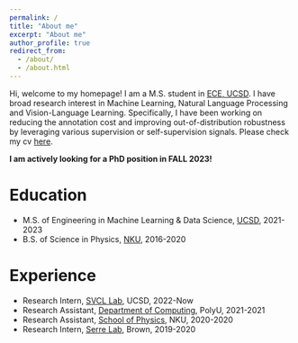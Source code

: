 ```yaml
---
permalink: /
title: "About me"
excerpt: "About me"
author_profile: true
redirect_from: 
  - /about/
  - /about.html
---
```


Hi, welcome to my homepage! I am a M.S. student in [ECE, UCSD](https://www.ece.ucsd.edu/). I have broad research interest in Machine Learning, Natural Language Processing and Vision-Language Learning. Specifically, I
have been working on reducing the annotation cost and improving out-of-distribution robustness by
leveraging various supervision or self-supervision signals. Please check my cv [here](https://zhang-yu-wei.github.io/files/cv.pdf).

**I am actively looking for a PhD position in FALL 2023!**

Education
======
* M.S. of Engineering in Machine Learning & Data Science, [UCSD](https://ucsd.edu/), 2021-2023
* B.S. of Science in Physics, [NKU](https://en.nankai.edu.cn/), 2016-2020

Experience
======
* Research Intern, [SVCL Lab](http://www.svcl.ucsd.edu/), UCSD, 2022-Now
* Research Assistant, [Department of Computing](https://www.polyu.edu.hk/comp/), PolyU, 2021-2021
* Research Assistant, [School of Physics](https://physics.nankai.edu.cn/wlxyen/main.htm), NKU, 2020-2020
* Research Intern, [Serre Lab](https://serre-lab.clps.brown.edu/), Brown, 2019-2020
